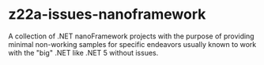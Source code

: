# z22a-issues-nanoframework

A collection of .NET nanoFramework projects with the purpose of providing minimal non-working samples for specific endeavors usually known to work with the "big" .NET like .NET 5 without issues.
